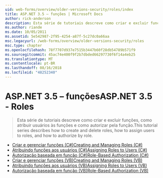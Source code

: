 ```yaml
---
uid: web-forms/overview/older-versions-security/roles/index
title: ASP.NET 3.5 – funções | Microsoft Docs
author: rick-anderson
description: Esta série de tutoriais descreve como criar e excluir funções, como atribuir usuários às funções e como autorizar pela função.
ms.author: riande
ms.date: 10/05/2011
ms.assetid: 5e542987-2f95-4254-a87f-5c27dc0a66aa
msc.legacyurl: /web-forms/overview/older-versions-security/roles
msc.type: chapter
ms.openlocfilehash: 78f7707d937e7515b3447b60f28db54789b571f9
ms.sourcegitcommit: 45ac74e400f9f2b7dbded66297730f6f14a4eb25
ms.translationtype: MT
ms.contentlocale: pt-BR
ms.lasthandoff: 08/16/2018
ms.locfileid: "48252340"
---
```

<a name="aspnet-35---roles"></a><span data-ttu-id="3a8af-103">ASP.NET 3.5 – funções</span><span class="sxs-lookup"><span data-stu-id="3a8af-103">ASP.NET 3.5 - Roles</span></span>
====================
> <span data-ttu-id="3a8af-104">Esta série de tutoriais descreve como criar e excluir funções, como atribuir usuários às funções e como autorizar pela função.</span><span class="sxs-lookup"><span data-stu-id="3a8af-104">This tutorial series describes how to create and delete roles, how to assign users to roles, and how to authorize by role.</span></span>


- [<span data-ttu-id="3a8af-105">Criar e gerenciar funções (C#)</span><span class="sxs-lookup"><span data-stu-id="3a8af-105">Creating and Managing Roles (C#)</span></span>](creating-and-managing-roles-cs.md)
- [<span data-ttu-id="3a8af-106">Atribuindo funções aos usuários (C#)</span><span class="sxs-lookup"><span data-stu-id="3a8af-106">Assigning Roles to Users (C#)</span></span>](assigning-roles-to-users-cs.md)
- [<span data-ttu-id="3a8af-107">Autorização baseada em função (C#)</span><span class="sxs-lookup"><span data-stu-id="3a8af-107">Role-Based Authorization (C#)</span></span>](role-based-authorization-cs.md)
- [<span data-ttu-id="3a8af-108">Criar e gerenciar funções (VB)</span><span class="sxs-lookup"><span data-stu-id="3a8af-108">Creating and Managing Roles (VB)</span></span>](creating-and-managing-roles-vb.md)
- [<span data-ttu-id="3a8af-109">Atribuindo funções aos usuários (VB)</span><span class="sxs-lookup"><span data-stu-id="3a8af-109">Assigning Roles to Users (VB)</span></span>](assigning-roles-to-users-vb.md)
- [<span data-ttu-id="3a8af-110">Autorização baseada em função (VB)</span><span class="sxs-lookup"><span data-stu-id="3a8af-110">Role-Based Authorization (VB)</span></span>](role-based-authorization-vb.md)
